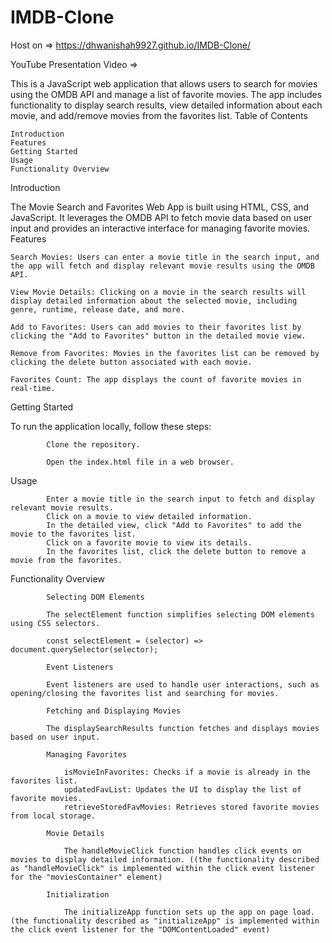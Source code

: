 # IMDB-Clone

Host on => https://dhwanishah9927.github.io/IMDB-Clone/

YouTube Presentation Video => 

This is a JavaScript web application that allows users to search for movies using the OMDB API and manage a list of favorite movies. The app includes functionality to display search results, view detailed information about each movie, and add/remove movies from the favorites list.
Table of Contents

    Introduction
    Features
    Getting Started
    Usage
    Functionality Overview
    

Introduction

The Movie Search and Favorites Web App is built using HTML, CSS, and JavaScript. It leverages the OMDB API to fetch movie data based on user input and provides an interactive interface for managing favorite movies.
Features

    Search Movies: Users can enter a movie title in the search input, and the app will fetch and display relevant movie results using the OMDB API.

    View Movie Details: Clicking on a movie in the search results will display detailed information about the selected movie, including genre, runtime, release date, and more.

    Add to Favorites: Users can add movies to their favorites list by clicking the "Add to Favorites" button in the detailed movie view.

    Remove from Favorites: Movies in the favorites list can be removed by clicking the delete button associated with each movie.

    Favorites Count: The app displays the count of favorite movies in real-time.

Getting Started

To run the application locally, follow these steps:

            Clone the repository.
        
            Open the index.html file in a web browser.

Usage

            Enter a movie title in the search input to fetch and display relevant movie results.
            Click on a movie to view detailed information.
            In the detailed view, click "Add to Favorites" to add the movie to the favorites list.
            Click on a favorite movie to view its details.
            In the favorites list, click the delete button to remove a movie from the favorites.

Functionality Overview

            Selecting DOM Elements
            
            The selectElement function simplifies selecting DOM elements using CSS selectors.
            
            const selectElement = (selector) => document.querySelector(selector);
            
            Event Listeners
            
            Event listeners are used to handle user interactions, such as opening/closing the favorites list and searching for movies.
            
            Fetching and Displaying Movies
            
            The displaySearchResults function fetches and displays movies based on user input.
            
            Managing Favorites
            
                isMovieInFavorites: Checks if a movie is already in the favorites list.
                updatedFavList: Updates the UI to display the list of favorite movies.
                retrieveStoredFavMovies: Retrieves stored favorite movies from local storage.
            
            Movie Details
            
                The handleMovieClick function handles click events on movies to display detailed information. ((the functionality described as "handleMovieClick" is implemented within the click event listener for the "moviesContainer" element)
                
            Initialization
                
                The initializeApp function sets up the app on page load. (the functionality described as "initializeApp" is implemented within the click event listener for the "DOMContentLoaded" event)

